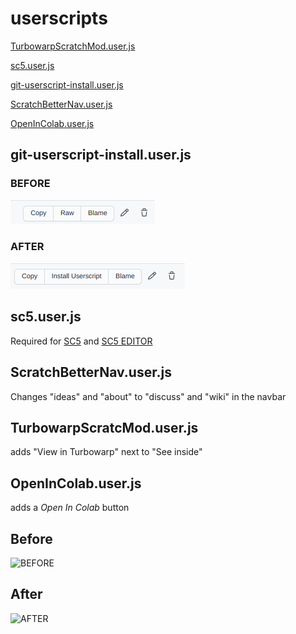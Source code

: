 # userscripts

[TurbowarpScratchMod.user.js](https://github.com/YOYITsM3M8/userscripts/blob/master/TurbowarpScratchMod.user.js)

[sc5.user.js](https://github.com/yoyitsm3m8/userscripts/blob/master/sc5.user.js)

[git-userscript-install.user.js](https://github.com/yoyitsm3m8/userscripts/blob/master/git-userscript-install.user.js)

[ScratchBetterNav.user.js](https://github.com/yoyitsm3m8/userscripts/blob/master/ScratchBetterNav.user.js)

[OpenInColab.user.js](https://github.com/yoyitsm3m8/userscripts/blob/master/OpenInColab.user.js)

## git-userscript-install.user.js
### BEFORE
![BEFORE](docs/pic-before.png "BEFORE")

### AFTER
![AFTER](docs/pic-after.png "AFTER")

## sc5.user.js
Required for [SC5](https://scratch-client-5.glitch.me/) and [SC5 EDITOR](https://sc5-editor.glitch.me/)

## ScratchBetterNav.user.js
Changes "ideas" and "about" to "discuss" and "wiki" in the navbar

## TurbowarpScratcMod.user.js
adds "View in Turbowarp" next to "See inside"
   
## OpenInColab.user.js
adds a *Open In Colab* button
## Before
![BEFORE](docs/oic-pic-before)
## After
![AFTER](doce/oic-pic-after)
